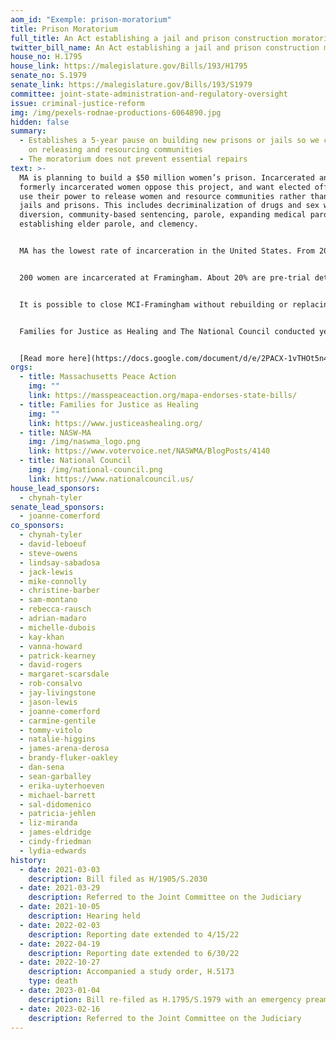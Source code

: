 ```yaml
---
aom_id: "Exemple: prison-moratorium"
title: Prison Moratorium
full_title: An Act establishing a jail and prison construction moratorium
twitter_bill_name: An Act establishing a jail and prison construction moratorium
house_no: H.1795
house_link: https://malegislature.gov/Bills/193/H1795
senate_no: S.1979
senate_link: https://malegislature.gov/Bills/193/S1979
committee: joint-state-administration-and-regulatory-oversight
issue: criminal-justice-reform
img: /img/pexels-rodnae-productions-6064890.jpg
hidden: false
summary:
  - Establishes a 5-year pause on building new prisons or jails so we can focus
    on releasing and resourcing communities
  - The moratorium does not prevent essential repairs
text: >-
  MA is planning to build a $50 million women’s prison. Incarcerated and
  formerly incarcerated women oppose this project, and want elected officials to
  use their power to release women and resource communities rather than build
  jails and prisons. This includes decriminalization of drugs and sex work,
  diversion, community-based sentencing, parole, expanding medical parole,
  establishing elder parole, and clemency.


  MA has the lowest rate of incarceration in the United States. From 2014-2019, the incarcerated population in MA decreased by more than 20%. During that same time, spending on jails and prisons increased by 18%. It currently costs $235,000 per year to incarcerate one woman in Framingham. We invest $1.7 billion of public resources every year in a system that only causes further harm. Now is the moment to create what different looks like and make MA a model for the rest of the country. We must start by passing the Prison Moratorium, maximizing pathways to release, and investing in what communities need to thrive: housing, healing, treatment, transportation, education, childcare, and economic development.


  200 women are incarcerated at Framingham. About 20% are pre-trial detainees from Middlesex County, many held on bail they can’t afford. Incarcerated women are overwhelmingly survivors of violence and trauma. The vast majority of women in MCI-Framingham are mothers separated from their children. There are 7 women in their 70s and 10 women in their 60s in Framingham. Women are suffering from a range of significant illnesses and receiving inadequate healthcare from Wellpath. Women express a need for mental health care and treatment that cannot happen inside prison. Incarcerated women have hopes, plans, and so much to give. Women deserve better than prison.


  It is possible to close MCI-Framingham without rebuilding or replacing it, if we focus on pathways to release, alternatives to incarceration, and reinvesting in communities. Formerly incarcerated women are clear: there is no such thing as a safe or trauma-informed prison. DOC was cited by the Department of Justice for failure to provide adequate mental healthcare and conditions that violate the 8th amendment of the Constitution. DOC has failed to implement many changes required by the Criminal Justice Reform Act of 2018. A 2022 Prisoners’ Legal Services report documents incarcerated women’s experiences of rampant sexual abuse, violence, and dehumanization. A different building does not change the culture of DOC. A prime example of that is Souza-Baronowski. When it was newly built, Souza was touted as state of the art, yet is now the site of some of the worst abuses by DOC.


  Families for Justice as Healing and The National Council conducted years of participatory research with formerly incarcerated women about what they needed and dreamed about for their families and communities. Not a single woman said a new prison. The question in MA is not “do we want an old women’s prison or a new women’s prison” the question is “what else is possible beyond prison?”


  [Read more here](https://docs.google.com/document/d/e/2PACX-1vTHOt5n41_eiKRyRIUpM9v5JJo7VMdrbk8raJEkoq7Py32tAnclLoJ2D1S1z_8y0x_HaRld90jUfq__/pub?urp=gmail_link).
orgs:
  - title: Massachusetts Peace Action
    img: ""
    link: https://masspeaceaction.org/mapa-endorses-state-bills/
  - title: Families for Justice as Healing
    img: ""
    link: https://www.justiceashealing.org/
  - title: NASW-MA
    img: /img/naswma_logo.png
    link: https://www.votervoice.net/NASWMA/BlogPosts/4140
  - title: National Council
    img: /img/national-council.png
    link: https://www.nationalcouncil.us/
house_lead_sponsors:
  - chynah-tyler
senate_lead_sponsors:
  - joanne-comerford
co_sponsors:
  - chynah-tyler
  - david-leboeuf
  - steve-owens
  - lindsay-sabadosa
  - jack-lewis
  - mike-connolly
  - christine-barber
  - sam-montano
  - rebecca-rausch
  - adrian-madaro
  - michelle-dubois
  - kay-khan
  - vanna-howard
  - patrick-kearney
  - david-rogers
  - margaret-scarsdale
  - rob-consalvo
  - jay-livingstone
  - jason-lewis
  - joanne-comerford
  - carmine-gentile
  - tommy-vitolo
  - natalie-higgins
  - james-arena-derosa
  - brandy-fluker-oakley
  - dan-sena
  - sean-garballey
  - erika-uyterhoeven
  - michael-barrett
  - sal-didomenico
  - patricia-jehlen
  - liz-miranda
  - james-eldridge
  - cindy-friedman
  - lydia-edwards
history:
  - date: 2021-03-03
    description: Bill filed as H/1905/S.2030
  - date: 2021-03-29
    description: Referred to the Joint Committee on the Judiciary
  - date: 2021-10-05
    description: Hearing held
  - date: 2022-02-03
    description: Reporting date extended to 4/15/22
  - date: 2022-04-19
    description: Reporting date extended to 6/30/22
  - date: 2022-10-27
    description: Accompanied a study order, H.5173
    type: death
  - date: 2023-01-04
    description: Bill re-filed as H.1795/S.1979 with an emergency preamble
  - date: 2023-02-16
    description: Referred to the Joint Committee on the Judiciary
---
```

